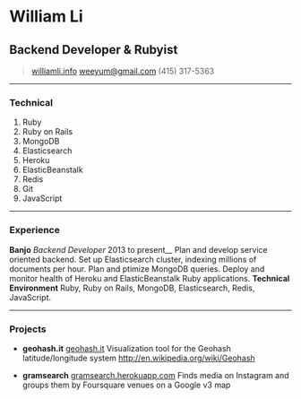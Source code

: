 # William Li
## Backend Developer & Rubyist

> [williamli.info](http://www.williamli.info)
> [weeyum@gmail.com](mailto:weeyum@gmail.com)
> (415) 317-5363

------

### Technical

1. Ruby
1. Ruby on Rails
1. MongoDB
1. Elasticsearch
1. Heroku
1. ElasticBeanstalk
1. Redis
1. Git
1. JavaScript

------

### Experience

**Banjo** *Backend Developer* 2013 to present__
  Plan and develop service oriented backend. Set up Elasticsearch cluster, indexing
  millions of documents per hour. Plan and ptimize MongoDB queries. Deploy and monitor
  health of Heroku and ElasticBeanstalk Ruby applications.
  **Technical Environment** Ruby, Ruby on Rails, MongoDB, Elasticsearch, Redis, JavaScript.

------

### Projects

* **geohash.it**
  <a href=http://geohash.it class=not-printed>geohash.it</a>
  Visualization tool for the Geohash latitude/longitude system
  http://en.wikipedia.org/wiki/Geohash

* **gramsearch**
  <a href=http://http://gramsearch.herokuapp.com/ class=not-printed>gramsearch.herokuapp.com</a>
  Finds media on Instagram and groups them by Foursquare venues on a Google v3 map
